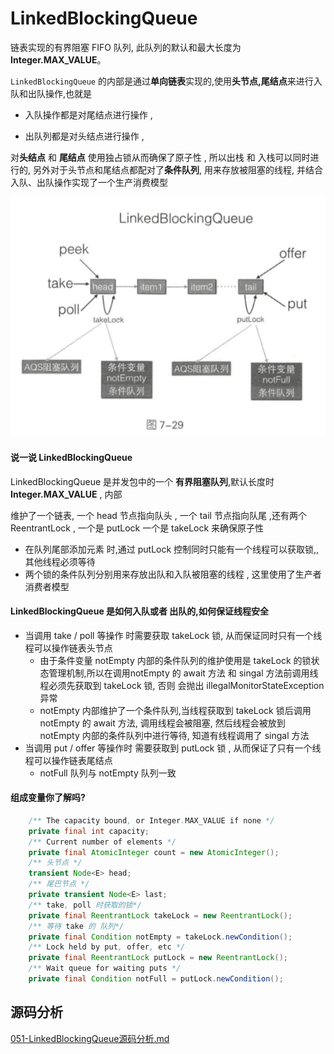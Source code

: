# LinkedBlockingQueue

链表实现的有界阻塞 FIFO 队列, 此队列的默认和最大长度为 **Integer.MAX_VALUE**。

`LinkedBlockingQueue` 的内部是通过**单向链表**实现的,使用**头节点,尾结点**来进行入队和出队操作,也就是

- 入队操作都是对尾结点进行操作 , 

- 出队列都是对头结点进行操作 , 

对**头结点** 和 **尾结点** 使用独占锁从而确保了原子性 , 所以出栈 和 入栈可以同时进行的, 另外对于头节点和尾结点都配对了**条件队列**, 用来存放被阻塞的线程, 并结合入队、出队操作实现了一个生产消费模型



![image-20200715132205808](../../../assets/image-20200715132205808.png)



#### 说一说 LinkedBlockingQueue

LinkedBlockingQueue 是并发包中的一个 **有界阻塞队列**,默认长度时 **Integer.MAX_VALUE** , 内部

维护了一个链表, 一个 head 节点指向队头 , 一个 tail 节点指向队尾 ,还有两个 ReentrantLock  , 一个是 putLock 一个是 takeLock  来确保原子性

- 在队列尾部添加元素 时,通过 putLock 控制同时只能有一个线程可以获取锁,, 其他线程必须等待
- 两个锁的条件队列分别用来存放出队和入队被阻塞的线程 , 这里使用了生产者消费者模型

#### LinkedBlockingQueue 是如何入队或者 出队的,如何保证线程安全

- 当调用 take / poll 等操作 时需要获取 takeLock 锁, 从而保证同时只有一个线程可以操作链表头节点
  - 由于条件变量 notEmpty 内部的条件队列的维护使用是 takeLock 的锁状态管理机制,所以在调用notEmpty 的 await 方法 和 singal 方法前调用线程必须先获取到 takeLock 锁, 否则 会抛出 illegalMonitorStateException 异常
  - notEmpty 内部维护了一个条件队列,当线程获取到 takeLock 锁后调用 notEmpty 的 await 方法, 调用线程会被阻塞, 然后线程会被放到 notEmpty 内部的条件队列中进行等待, 知道有线程调用了 singal 方法
- 当调用 put / offer 等操作时 需要获取到 putLock 锁 ,  从而保证了只有一个线程可以操作链表尾结点
  - notFull 队列与 notEmpty 队列一致

#### 组成变量你了解吗?

```java
    /** The capacity bound, or Integer.MAX_VALUE if none */
    private final int capacity;
    /** Current number of elements */
    private final AtomicInteger count = new AtomicInteger();
    /** 头节点 */
    transient Node<E> head;
    /** 尾巴节点 */
    private transient Node<E> last;
    /** take, poll 时获取的锁*/
    private final ReentrantLock takeLock = new ReentrantLock();
    /** 等待 take 的 队列*/
    private final Condition notEmpty = takeLock.newCondition();
    /** Lock held by put, offer, etc */
    private final ReentrantLock putLock = new ReentrantLock();
    /** Wait queue for waiting puts */
    private final Condition notFull = putLock.newCondition();
```

## 源码分析

 [051-LinkedBlockingQueue源码分析.md](051-LinkedBlockingQueue源码分析.md) 